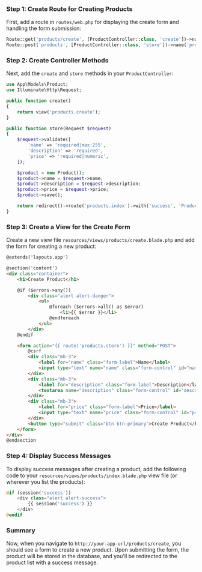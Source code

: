 ### Step 1: Create Route for Creating Products
First, add a route in `routes/web.php` for displaying the create form and handling the form submission:
```php
Route::get('products/create', [ProductController::class, 'create'])->name('products.create');
Route::post('products', [ProductController::class, 'store'])->name('products.store');
```

### Step 2: Create Controller Methods
Next, add the `create` and `store` methods in your `ProductController`:
```php
use App\Models\Product;
use Illuminate\Http\Request;

public function create()
{
    return view('products.create');
}

public function store(Request $request)
{
    $request->validate([
        'name' => 'required|max:255',
        'description' => 'required',
        'price' => 'required|numeric',
    ]);

    $product = new Product();
    $product->name = $request->name;
    $product->description = $request->description;
    $product->price = $request->price;
    $product->save();

    return redirect()->route('products.index')->with('success', 'Product created successfully!');
}
```

### Step 3: Create a View for the Create Form
Create a new view file `resources/views/products/create.blade.php` and add the form for creating a new product:
```html
@extends('layouts.app')

@section('content')
<div class="container">
    <h1>Create Product</h1>

    @if ($errors->any())
        <div class="alert alert-danger">
            <ul>
                @foreach ($errors->all() as $error)
                    <li>{{ $error }}</li>
                @endforeach
            </ul>
        </div>
    @endif

    <form action="{{ route('products.store') }}" method="POST">
        @csrf
        <div class="mb-3">
            <label for="name" class="form-label">Name</label>
            <input type="text" name="name" class="form-control" id="name" value="{{ old('name') }}">
        </div>
        <div class="mb-3">
            <label for="description" class="form-label">Description</label>
            <textarea name="description" class="form-control" id="description">{{ old('description') }}</textarea>
        </div>
        <div class="mb-3">
            <label for="price" class="form-label">Price</label>
            <input type="text" name="price" class="form-control" id="price" value="{{ old('price') }}">
        </div>
        <button type="submit" class="btn btn-primary">Create Product</button>
    </form>
</div>
@endsection
```

### Step 4: Display Success Messages
To display success messages after creating a product, add the following code to your `resources/views/products/index.blade.php` view file (or wherever you list the products):
```php
@if (session('success'))
    <div class="alert alert-success">
        {{ session('success') }}
    </div>
@endif
```

### Summary
Now, when you navigate to `http://your-app-url/products/create`, you should see a form to create a new product. Upon submitting the form, the product will be stored in the database, and you'll be redirected to the product list with a success message.
